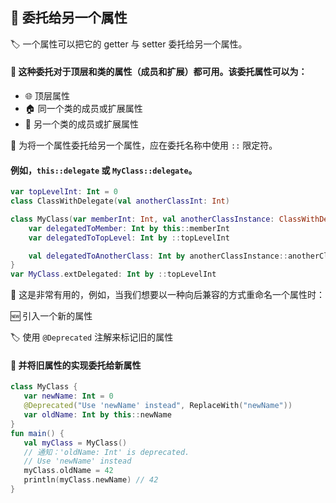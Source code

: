  ## 🔄 委托给另一个属性

🏷️ 一个属性可以把它的 getter 与 setter 委托给另一个属性。

#### 🔄 这种委托对于顶层和类的属性（成员和扩展）都可用。该委托属性可以为：

* 🌐 顶层属性
* 🏠 同一个类的成员或扩展属性
* 🏢 另一个类的成员或扩展属性

🔗 为将一个属性委托给另一个属性，应在委托名称中使用 `::` 限定符。

#### 例如，`this::delegate` 或 `MyClass::delegate`。

```kotlin
var topLevelInt: Int = 0
class ClassWithDelegate(val anotherClassInt: Int)

class MyClass(var memberInt: Int, val anotherClassInstance: ClassWithDelegate) {
    var delegatedToMember: Int by this::memberInt
    var delegatedToTopLevel: Int by ::topLevelInt

    val delegatedToAnotherClass: Int by anotherClassInstance::anotherClassInt
}
var MyClass.extDelegated: Int by ::topLevelInt
```

🔄 这是非常有用的，例如，当我们想要以一种向后兼容的方式重命名一个属性时：

🆕 引入一个新的属性

🏷️ 使用 `@Deprecated` 注解来标记旧的属性

#### 🔗 并将旧属性的实现委托给新属性

```kotlin
class MyClass {
   var newName: Int = 0
   @Deprecated("Use 'newName' instead", ReplaceWith("newName"))
   var oldName: Int by this::newName
}
fun main() {
   val myClass = MyClass()
   // 通知：'oldName: Int' is deprecated.
   // Use 'newName' instead
   myClass.oldName = 42
   println(myClass.newName) // 42
}
```

